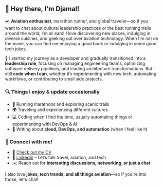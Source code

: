 
## 👋 Hey there, I'm Djamal!

🛩️ **Aviation enthusiast**, marathon runner, and global traveler—so if you want to chat about cultural leadership practices or the best running trails around the world, I’m all ears! I love discovering new places, indulging in diverse cuisines, and geeking out over aviation technology. When I'm not on the move, you can find me enjoying a good book or indulging in some good tech jokes.

🚀 I started my journey as a developer and gradually transitioned into a **leadership role**, focusing on managing engineering teams, optimizing software delivery pipelines, and leading architecture transformations. But I still **code when I can**, whether it’s experimenting with new tech, automating workflows, or contributing to small side projects.

### 🔍 **Things I enjoy & update occasionally**
- 🏃 Running marathons and exploring scenic trails  
- 🌍 Traveling and experiencing different cultures  
- 💻 Coding when I find the time, usually automating things or experimenting with DevOps & AI  
- 📂 Writing about **cloud, DevOps, and automation** (when I feel like it)  

### 📢 **Connect with me!**
- 💼 [Check out my CV](https://douikene.github.io/)  
- 🏢 [LinkedIn](https://www.linkedin.com/in/douikene/) – Let’s talk travel, aviation, and tech  
- ✉️ Reach out for **interesting discussions, networking, or just a chat**  

I also love **jokes, tech trends, and all things aviation**—so if you're into those, let's chat!  
